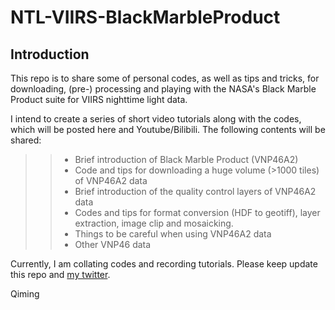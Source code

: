 # NTL-VIIRS-BlackMarbleProduct

## Introduction
This repo is to share some of personal codes, as well as tips and tricks, for downloading, (pre-) processing and playing with the NASA's Black Marble Product suite for VIIRS nighttime light data.

I intend to create a series of short video tutorials along with the codes, which will be posted here and Youtube/Bilibili. The following contents will be shared:
>> * Brief introduction of Black Marble Product (VNP46A2)
>> * Code and tips for downloading a huge volume (>1000 tiles) of VNP46A2 data
>> * Brief introduction of the quality control layers of VNP46A2 data
>> * Codes and tips for format conversion (HDF to geotiff), layer extraction, image clip and mosaicking.
>> * Things to be careful when using VNP46A2 data
>> * Other VNP46 data

Currently, I am collating codes and recording tutorials. Please keep update this repo and [my twitter](https://twitter.com/QimingZheng2). 


Qiming
